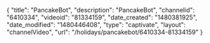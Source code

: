 {
    "title": "PancakeBot",
    "description": "PancakeBot",
    "channelid": "6410334",
    "videoid": "81334159",
    "date_created": "1480381925",
    "date_modified": "1480446408",
    "type": "captivate",
    "layout": "channelVideo",
    "url": "\/holidays\/pancakebot\/6410334-81334159"
}